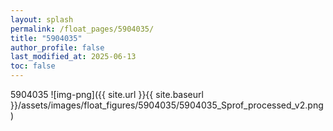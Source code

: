 ```yaml
---
layout: splash
permalink: /float_pages/5904035/
title: "5904035"
author_profile: false
last_modified_at: 2025-06-13
toc: false
---
```

 
5904035
![img-png]({{ site.url }}{{ site.baseurl }}/assets/images/float_figures/5904035/5904035_Sprof_processed_v2.png)